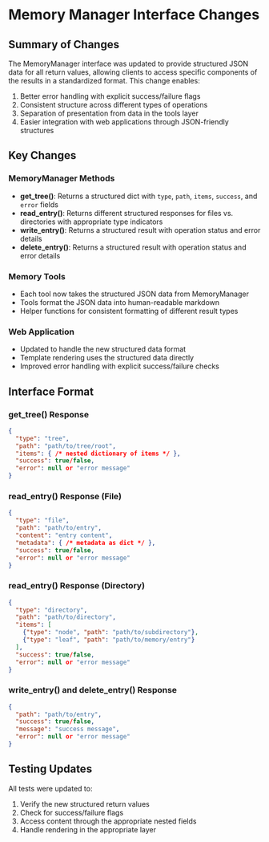 # Memory Manager Interface Changes

## Summary of Changes

The MemoryManager interface was updated to provide structured JSON data for all return values, allowing clients to access specific components of the results in a standardized format. This change enables:

1. Better error handling with explicit success/failure flags
2. Consistent structure across different types of operations
3. Separation of presentation from data in the tools layer
4. Easier integration with web applications through JSON-friendly structures

## Key Changes

### MemoryManager Methods

- **get_tree()**: Returns a structured dict with `type`, `path`, `items`, `success`, and `error` fields
- **read_entry()**: Returns different structured responses for files vs. directories with appropriate type indicators
- **write_entry()**: Returns a structured result with operation status and error details
- **delete_entry()**: Returns a structured result with operation status and error details

### Memory Tools

- Each tool now takes the structured JSON data from MemoryManager
- Tools format the JSON data into human-readable markdown
- Helper functions for consistent formatting of different result types

### Web Application

- Updated to handle the new structured data format
- Template rendering uses the structured data directly
- Improved error handling with explicit success/failure checks

## Interface Format

### get_tree() Response
```json
{
  "type": "tree",
  "path": "path/to/tree/root",
  "items": { /* nested dictionary of items */ },
  "success": true/false,
  "error": null or "error message"
}
```

### read_entry() Response (File)
```json
{
  "type": "file",
  "path": "path/to/entry",
  "content": "entry content",
  "metadata": { /* metadata as dict */ },
  "success": true/false,
  "error": null or "error message"
}
```

### read_entry() Response (Directory)
```json
{
  "type": "directory",
  "path": "path/to/directory",
  "items": [
    {"type": "node", "path": "path/to/subdirectory"},
    {"type": "leaf", "path": "path/to/memory/entry"}
  ],
  "success": true/false,
  "error": null or "error message"
}
```

### write_entry() and delete_entry() Response
```json
{
  "path": "path/to/entry",
  "success": true/false,
  "message": "success message",
  "error": null or "error message"
}
```

## Testing Updates

All tests were updated to:
1. Verify the new structured return values
2. Check for success/failure flags
3. Access content through the appropriate nested fields
4. Handle rendering in the appropriate layer